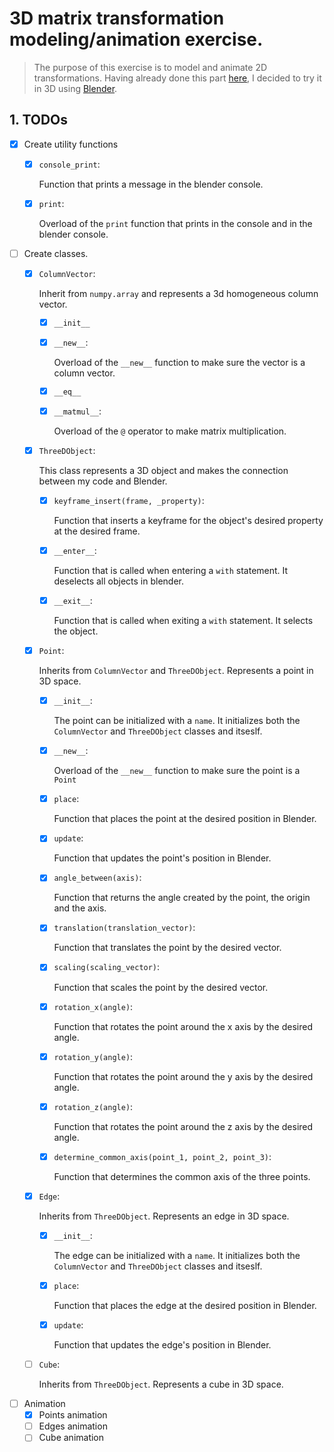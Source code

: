 # 3D matrix transformation modeling/animation exercise.

> The purpose of this exercise is to model and animate 2D transformations. Having already done this part [here](https://github.com/TomPlanche/2D_vector_translations), I decided to try it in 3D using [Blender](https://www.blender.org/).

## 1. TODOs
- [x] Create utility functions
  - [x] `console_print`:
    
    Function that prints a message in the blender console.
  - [x] `print`:

    Overload of the `print` function that prints in the console and in the blender console.
- [ ] Create classes.
  - [x] `ColumnVector`:

    Inherit from `numpy.array` and represents a 3d homogeneous column vector.
    - [x] `__init__`
    - [x] `__new__`:
      
        Overload of the `__new__` function to make sure the vector is a column vector.
    - [x] `__eq__`
    - [x] `__matmul__`:
      
        Overload of the `@` operator to make matrix multiplication.
  - [x] `ThreeDObject`:
    
      This class represents a 3D object and makes the connection between my code and Blender.
    - [x] `keyframe_insert(frame, _property)`:
      
        Function that inserts a keyframe for the object's desired property at the desired frame.
    - [x] `__enter__`:
      
        Function that is called when entering a `with` statement. It deselects all objects in blender.
    - [x] `__exit__`:
      
        Function that is called when exiting a `with` statement. It selects the object.
  - [x] `Point`:

    Inherits from `ColumnVector` and `ThreeDObject`. Represents a point in 3D space.
    - [x] `__init__`:
      
      The point can be initialized with a  `name`.
      It initializes both the `ColumnVector` and `ThreeDObject` classes and itseslf.
    - [x] `__new__`:
      
      Overload of the `__new__` function to make sure the point is a `Point`
    - [x] `place`:
        
        Function that places the point at the desired position in Blender.
    - [x] `update`:
      
      Function that updates the point's position in Blender.
    - [x] `angle_between(axis)`:
      
      Function that returns the angle created by the point, the origin and the axis.
    - [x] `translation(translation_vector)`:
      
      Function that translates the point by the desired vector.
    - [x] `scaling(scaling_vector)`:
      
      Function that scales the point by the desired vector.
    - [x] `rotation_x(angle)`:
      
      Function that rotates the point around the x axis by the desired angle.
    - [x] `rotation_y(angle)`:
      
      Function that rotates the point around the y axis by the desired angle.
    - [x] `rotation_z(angle)`:
      
      Function that rotates the point around the z axis by the desired angle.
    - [x] `determine_common_axis(point_1, point_2, point_3)`:
      
      Function that determines the common axis of the three points.
  - [x] `Edge`:
    
    Inherits from `ThreeDObject`. Represents an edge in 3D space.
    - [x] `__init__`:
      
      The edge can be initialized with a `name`.
      It initializes both the `ColumnVector` and `ThreeDObject` classes and itseslf.
    - [x] `place`:
      
      Function that places the edge at the desired position in Blender.
    - [x] `update`:
      
      Function that updates the edge's position in Blender.
  - [ ] `Cube`:
    
    Inherits from `ThreeDObject`. Represents a cube in 3D space.
- [ ] Animation
  - [x] Points animation
  - [ ] Edges animation
  - [ ] Cube animation
